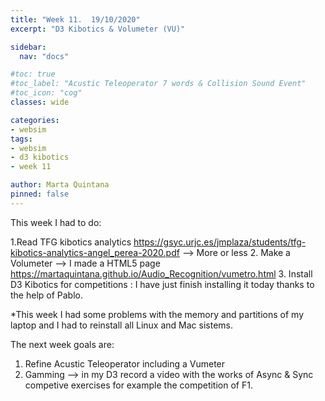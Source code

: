 ```yaml
---
title: "Week 11.  19/10/2020"
excerpt: "D3 Kibotics & Volumeter (VU)"

sidebar:
  nav: "docs"

#toc: true
#toc_label: "Acustic Teleoperator 7 words & Collision Sound Event"
#toc_icon: "cog"
classes: wide

categories:
- websim
tags:
- websim
- d3 kibotics
- week 11

author: Marta Quintana
pinned: false
---
```


This week I had to do:


 1.Read TFG kibotics analytics https://gsyc.urjc.es/jmplaza/students/tfg-kibotics-analytics-angel_perea-2020.pdf  --> More or less
 2. Make a Volumeter --> I made a HTML5 page https://martaquintana.github.io/Audio_Recognition/vumetro.html
 3. Install D3 Kibotics for competitions : I have just finish installing it today thanks to the help of Pablo.
 
*This week I had some problems with the memory and partitions of my laptop and I had to reinstall all Linux and Mac sistems. 

The next week goals are:
1. Refine Acustic Teleoperator including a Vumeter 
2. Gamming --> in my D3 record a video with the works of Async & Sync competive exercises for example the competition of F1.

